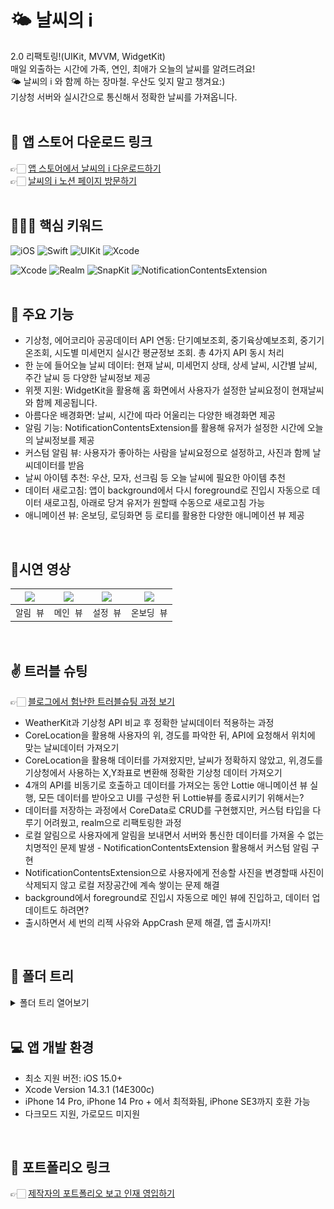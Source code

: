 # 🌤️ 날씨의 i
2.0 리팩토링!(UIKit, MVVM, WidgetKit)<br>
매일 외출하는 시간에 가족, 연인, 최애가 오늘의 날씨를 알려드려요!<br>
🌤️ 날씨의 i 와 함께 하는 장마철. 우산도 잊지 말고 챙겨요:)<br>
기상청 서버와 실시간으로 통신해서 정확한 날씨를 가져옵니다.
<br>
<br>

## 🔗 앱 스토어 다운로드 링크
👉🏻 [앱 스토어에서 날씨의 i 다운로드하기](https://apps.apple.com/app/%EB%82%A0%EC%94%A8%EC%9D%98-i/id6458547520)<br>
👉🏻 [날씨의 i 노션 페이지 방문하기](https://bit.ly/weatherI)
<br>
<br>

## 🧑🏻‍💻 핵심 키워드

![iOS](https://img.shields.io/badge/iOS-000000?style=for-the-badge&logo=ios&logoColor=white)
![Swift](https://img.shields.io/badge/swift-F54A2A?style=for-the-badge&logo=swift&logoColor=white)
![UIKit](https://img.shields.io/badge/UIkit-2396F3?style=for-the-badge&logo=UIKit&logoColor=white)
![Xcode](https://img.shields.io/badge/Xcode-007ACC?style=for-the-badge&logo=Xcode&logoColor=white)

![Xcode](https://img.shields.io/badge/Xcode-007ACC?style=for-the-badge&logo=Xcode&logoColor=white)
![Realm](https://img.shields.io/badge/realm-39477F?style=for-the-badge&logo=Realm&logoColor=white)
![SnapKit](https://img.shields.io/badge/SnapKit-4285F4?style=for-the-badge&logo=SnapKit&logoColor=white)
![NotificationContentsExtension](https://img.shields.io/badge/NotificationContentsExtension-000000?style=for-the-badge&logo=NotificationContentsExtension&logoColor=white)
<br>
<br>

## 📌 주요 기능
- 기상청, 에어코리아 공공데이터 API 연동: 단기예보조회, 중기육상예보조회, 중기기온조회, 시도별 미세먼지 실시간 평균정보 조회. 총 4가지 API 동시 처리
- 한 눈에 들어오늘 날씨 데이터: 현재 날씨, 미세먼지 상태, 상세 날씨, 시간별 날씨, 주간 날씨 등 다양한 날씨정보 제공
- 위젯 지원: WidgetKit을 활용해 홈 화면에서 사용자가 설정한 날씨요정이 현재날씨와 함께 제공됩니다.
- 아름다운 배경화면: 날씨, 시간에 따라 어울리는 다양한 배경화면 제공
- 알림 기능: NotificationContentsExtension를 활용해 유저가 설정한 시간에 오늘의 날씨정보를 제공
- 커스텀 알림 뷰: 사용자가 좋아하는 사람을 날씨요정으로 설정하고, 사진과 함께 날씨데이터를 받음
- 날씨 아이템 추천: 우산, 모자, 선크림 등 오늘 날씨에 필요한 아이템 추천
- 데이터 새로고침: 앱이 background에서 다시 foreground로 진입시 자동으로 데이터 새로고침, 아래로 당겨 유저가 원할때 수동으로 새로고침 가능
- 애니메이션 뷰: 온보딩, 로딩화면 등 로티를 활용한 다양한 애니메이션 뷰 제공 
<br>

## 📱시연 영상
|<img src="https://github.com/thekoon0456/WeatherI/assets/106993057/e1bb7999-bf0f-4772-85e4-f59359ffb8c2"></img>|<img src="https://github.com/thekoon0456/WeatherI/assets/106993057/dae01aa5-0718-4967-99ca-d3d7c4a896de"></img>|<img src="https://github.com/thekoon0456/WeatherI/assets/106993057/a5752520-fe81-4297-a212-0714ba47c654"></img>|<img src="https://github.com/thekoon0456/WeatherI/assets/106993057/71612a3b-3142-4f39-9797-80ec02c0c9a6"></img>|
|:-:|:-:|:-:|:-:|
|`알림 뷰`|`메인 뷰`|`설정 뷰`|`온보딩 뷰`|
<br>

## ✌️ 트러블 슈팅
👉🏻 [블로그에서 험난한 트러블슈팅 과정 보기](https://thekoon0456.tistory.com/category/UIKit%20Project)
- WeatherKit과 기상청 API 비교 후 정확한 날씨데이터 적용하는 과정
- CoreLocation을 활용해 사용자의 위, 경도를 파악한 뒤, API에 요청해서 위치에 맞는 날씨데이터 가져오기
- CoreLocation을 활용해 데이터를 가져왔지만, 날씨가 정확하지 않았고, 위,경도를 기상청에서 사용하는 X,Y좌표로 변환해 정확한 기상청 데이터 가져오기
- 4개의 API를 비동기로 호출하고 데이터를 가져오는 동안 Lottie 애니메이션 뷰 실행, 모든 데이터를 받아오고 UI를 구성한 뒤 Lottie뷰를 종료시키기 위해서는?
- 데이터를 저장하는 과정에서 CoreData로 CRUD를 구현했지만, 커스텀 타입을 다루기 어려웠고, realm으로 리팩토링한 과정
- 로컬 알림으로 사용자에게 알림을 보내면서 서버와 통신한 데이터를 가져올 수 없는 치명적인 문제 발생 - NotificationContentsExtension 활용해서 커스텀 알림 구현
- NotificationContentsExtension으로 사용자에게 전송할 사진을 변경할때 사진이 삭제되지 않고 로컬 저장공간에 계속 쌓이는 문제 해결
- background에서 foreground로 진입시 자동으로 메인 뷰에 진입하고, 데이터 업데이트도 하려면?
- 출시하면서 세 번의 리젝 사유와 AppCrash 문제 해결, 앱 출시까지!
<br>

## 📂 폴더 트리
<details>
<summary>폴더 트리 열어보기 </summary>
<div markdown=“1”>
<pre>
MVVM 패턴의 구조에 따라 Entity -> Respository -> Models -> Service -> ViewModels -> Views 의 단방향 데이터 흐름 구현
AlarmWeather/
├─ AppDelegate.swift
├─ SceneDelegate.swift
├─ ScaledImage.swift
├─ 📂 Entity/
│  ├─ WeatherEntity.swift
│  ├─ WeeklyWeatherEntity.swift
│  ├─ WeeklyWeatherTempEntity.swift
│  ├─ DustEntity.swift
│  ├─ HomeView.swift
│  └─ UserEntity.swift
│  
├─ 📂 Respository/
│  ├─ WeatherRepository.swift
│  ├─ WeeklyWeatherRepository.swift
│  ├─ WeeklyWeatherTempRepository.swift
│  └─ DustRepository.swift
│  
├─ 📂 Models/
│  ├─ WeatherModel.swift
│  ├─ WeeklyWeatherModel.swift
│  ├─ WeeklyWeatherTempModel.swift
│  └─ DustModel.swift
│  
├─ 📂 Service/
│  ├─ WeatherService.swift
│  ├─ WeeklyWeatherService.swift
│  ├─ WeeklyWeatherTempService.swift
│  ├─ DustService.swift
│  ├─ UserService.swift
│  ├─ LocationService.swift
│  └─ AlertService.swift
│  
├─ 📂 ViewModels/
│  ├─ HomeViewModel.swift
│  ├─ DustViewModel.swift
│  ├─ SettingProfileViewModel.swift
│  └─ TextFieldViewModel.swift
│ 
├─ 📂 Views/
│  ├─ WetherAndDustStackView.swift
│  ├─ TodayWeatherCell.swift
│  ├─ TodayDetailWeatherCell.swift
│  ├─ WeeklyWeatherCell.swift
│  ├─ SettingCell.swift
│  ├─ AlertTimeCell.swift
│  ├─ CustomTextField.swift
│  └─ SaveButton.swift
│  
├─ 📂 Controllers/
│  ├─ OnboardingViewController.swift
│  ├─ OnboardingContentViewController.swift
│  ├─ RootViewController.swift
│  ├─ HomeController.swift
│  ├─ WeatherController.swift
│  ├─ DustController.swift
│  ├─ SettingController.swift
│  ├─ UpdateSettingViewController.swift
│  └─ SettingAddAlertViewController.swift
│  
├─ 📂 Utils/
│  ├─ Constant.swift
│  └── Extention.swift
│  ├─ 📂 Lottie/
│  │  └─ loading.json
│  │  └─ location.json
│  │  └─ addUser.json
│  └──── notification.json
│  
└── 📂 NotificationContentsExtension/
</pre>
</div>
</details>
<br>

## 💻 앱 개발 환경

- 최소 지원 버전: iOS 15.0+
- Xcode Version 14.3.1 (14E300c)
- iPhone 14 Pro, iPhone 14 Pro + 에서 최적화됨, iPhone SE3까지 호환 가능
- 다크모드 지원, 가로모드 미지원
<br>

 ## 🔗 포트폴리오 링크
👉🏻 [제작자의 포트폴리오 보고 인재 영입하기](https://bit.ly/thekoonPortfolio)
<br>
